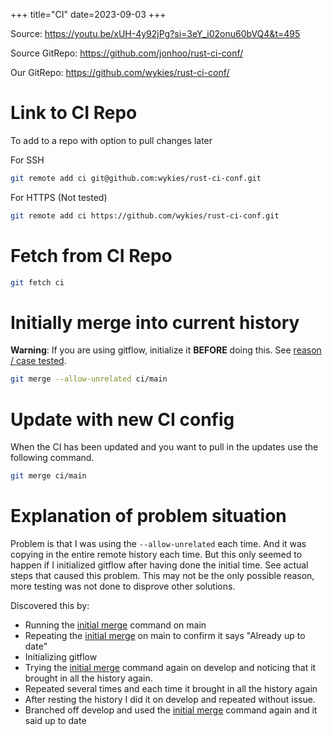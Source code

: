 +++
title="CI"
date=2023-09-03
+++

Source: <https://youtu.be/xUH-4y92jPg?si=3eY_i02onu60bVQ4&t=495>

Source GitRepo: <https://github.com/jonhoo/rust-ci-conf/>

Our GitRepo: <https://github.com/wykies/rust-ci-conf/>

# Link to CI Repo

To add to a repo with option to pull changes later

For SSH

```sh
git remote add ci git@github.com:wykies/rust-ci-conf.git
```

For HTTPS (Not tested)

```sh
git remote add ci https://github.com/wykies/rust-ci-conf.git
```

# Fetch from CI Repo

```sh
git fetch ci
```

# Initially merge into current history

**Warning**: If you are using gitflow, initialize it **BEFORE** doing this. See [reason / case tested](@/rust/ci.md#explanation-of-problem-situation).

```sh
git merge --allow-unrelated ci/main
```

# Update with new CI config

When the CI has been updated and you want to pull in the updates use the following command.

```sh
git merge ci/main
```

# Explanation of problem situation

Problem is that I was using the `--allow-unrelated` each time. And it was copying in the entire remote history each time. But this only seemed to happen if I initialized gitflow after having done the initial time. See actual steps that caused this problem. This may not be the only possible reason, more testing was not done to disprove other solutions.

Discovered this by:

- Running the [initial merge][init] command on main
- Repeating the [initial merge][init] on main to confirm it says "Already up to date"
- Initializing gitflow
- Trying the [initial merge][init] command again on develop and noticing that it brought in all the history again.
- Repeated several times and each time it brought in all the history again
- After resting the history I did it on develop and repeated without issue.
- Branched off develop and used the [initial merge][init] command again and it said up to date

[init]: @/rust/ci.md#initially-merge-into-current-history

